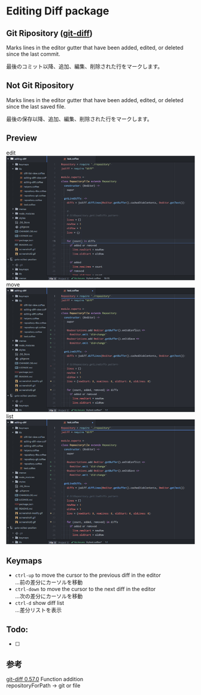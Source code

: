 # Editing Diff package

## Git Ripository ([git-diff](https://atom.io/packages/git-diff))
Marks lines in the editor gutter that have been added, edited, or deleted since the last commit.  

最後のコミット以降、追加、編集、削除された行をマークします。  

## Not Git Ripository
Marks lines in the editor gutter that have been added, edited, or deleted since the last saved file.  

最後の保存以降、追加、編集、削除された行をマークします。  

## Preview
edit
![screenshot](https://raw.githubusercontent.com/hirorinao/atom-editing-diff/master/screenshot-modify.gif)
move
![screenshot](https://raw.githubusercontent.com/hirorinao/atom-editing-diff/master/screenshot-move.gif)
list
![screenshot](https://raw.githubusercontent.com/hirorinao/atom-editing-diff/master/screenshot-list.gif)

## Keymaps
- `ctrl-up`   to move the cursor to the previous diff in the editor  
...前の差分にカーソルを移動
- `ctrl-down` to move the cursor to the next diff in the editor  
...次の差分にカーソルを移動
- `ctrl-d` show diff list  
...差分リストを表示

## Todo:
- [ ]

## 参考
[git-diff 0.57.0](https://atom.io/packages/git-diff) Function addition  
repositoryForPath -> git or file
